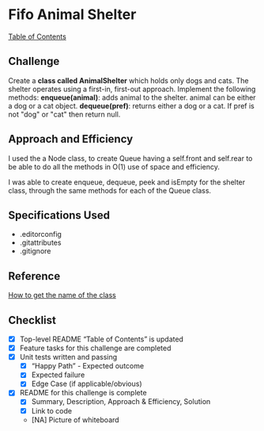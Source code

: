 # Fifo Animal Shelter

[Table of Contents](./../../../../../../README.md)


## Challenge
Create a __class called AnimalShelter__ which holds only dogs and cats. The shelter operates using a first-in, first-out approach.
Implement the following methods:
__enqueue(animal)__: adds animal to the shelter. animal can be either a dog or a cat object.
__dequeue(pref)__: returns either a dog or a cat. If pref is not "dog" or "cat" then return null.

## Approach and Efficiency
I used the a Node class, to create Queue having a self.front and self.rear to be able to do all the methods in O(1) use of space and efficiency.

I was able to create enqueue, dequeue, peek and isEmpty for the shelter class, through the same methods for each of the Queue class.

## Specifications Used
* .editorconfig
* .gitattributes
* .gitignore

## Reference
[How to get the name of the class](https://stackoverflow.com/questions/6271417/java-get-the-current-class-name)


## Checklist
 - [x] Top-level README “Table of Contents” is updated
 - [x] Feature tasks for this challenge are completed
 - [x] Unit tests written and passing
     - [x] “Happy Path” - Expected outcome
     - [x] Expected failure
     - [x] Edge Case (if applicable/obvious)
 - [x] README for this challenge is complete
     - [x] Summary, Description, Approach & Efficiency, Solution
     - [x] Link to code
     - [NA] Picture of whiteboard

